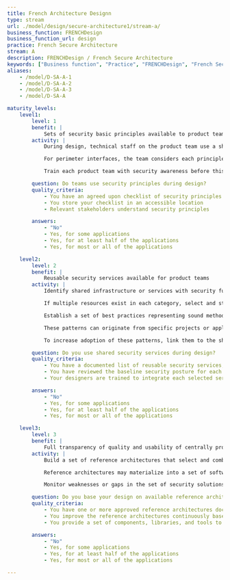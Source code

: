 ```yaml
---
title: French Architecture Designn
type: stream
url: ./model/design/secure-architecture1/stream-a/
business_function: FRENCHDesign
business_function_url: design
practice: French Secure Architecture
stream: A
description: FRENCHDesign / French Secure Architecture
keywords: ["Business function", "Practice", "FRENCHDesign", "French Secure Architecture"]
aliases:
    - /model/D-SA-A-1
    - /model/D-SA-A-2
    - /model/D-SA-A-3
    - /model/D-SA-A

maturity_levels:
    level1:
        level: 1
        benefit: |
            Sets of security basic principles available to product teams
        activity: |
            During design, technical staff on the product team use a short checklist of security principles. Typically, security principles include defense in depth, securing the weakest link, use of secure defaults, simplicity in design of security functionality, secure failure, balance of security and usability, running with least privilege, avoidance of security by obscurity, etc.

            For perimeter interfaces, the team considers each principle in the context of the overall system and identifies features that can be added to bolster security at each such interface. Limit these such that they only take a small amount of extra effort beyond the normal implementation cost of functional requirements. Note anything larger, and schedule it for future releases.

            Train each product team with security awareness before this process, and incorporate more security-savvy staff to aid in making design decisions.

        question: Do teams use security principles during design?
        quality_criteria:
            - You have an agreed upon checklist of security principles
            - You store your checklist in an accessible location
            - Relevant stakeholders understand security principles

        answers:
            - "No"
            - Yes, for some applications
            - Yes, for at least half of the applications
            - Yes, for most or all of the applications

    level2:
        level: 2
        benefit: |
            Reusable security services available for product teams
        activity: |
            Identify shared infrastructure or services with security functionality. These typically include single-sign-on services, access control or entitlements services, logging and monitoring services or application-level firewalling. Collect and evaluate reusable systems to assemble a list of such resources and categorize them by the security mechanism they fulfill. Consider each resource in terms of why a product team would want to integrate with it, i.e. the benefits of using the shared resource.

            If multiple resources exist in each category, select and standardize on one or more shared services per category. Because future software development will rely on these services, review each thoroughly to ensure understanding of the baseline security posture. For each selected service, create design guidance for product teams to understand how to integrate with the system. Make the guidance available through training, mentorship, guidelines, and standards.

            Establish a set of best practices representing sound methods of implementing security functionality. You can research them or purchase them, and it is often more effective if you customize them so they are more specific to your organization. Example patterns include a single-sign-on subsystem, a cross-tier delegation model, a separation-of-duties authorization model, a centralized logging pattern, etc.

            These patterns can originate from specific projects or applications, but make sure you share them between different teams across the organization for efficient and consistent application of appropriate security solutions.

            To increase adoption of these patterns, link them to the shared security services, or implement them into actual component solutions that can be easily integrated into an application during development. Support the key technologies within the organization, for instance in case of different development stacks. Treat these solutions as actual applications with proper support in case of questions or issues.

        question: Do you use shared security services during design?
        quality_criteria:
            - You have a documented list of reusable security services, available to relevant stakeholders
            - You have reviewed the baseline security posture for each selected service
            - Your designers are trained to integrate each selected service following available guidance

        answers:
            - "No"
            - Yes, for some applications
            - Yes, for at least half of the applications
            - Yes, for most or all of the applications

    level3:
        level: 3
        benefit: |
            Full transparency of quality and usability of centrally provided security solutions
        activity: |
            Build a set of reference architectures that select and combine a verified set of security components to ensure a proper design of security. Reference platforms have advantages in terms of shortening audit and security-related reviews, increasing efficiency in development, and lowering maintenance overhead. Continuously maintain and improve the reference architecture based on new insights in the organization and within the community. Have architects, senior developers and other technical stakeholders participate in design and creation of reference platforms. After creation, teams maintain ongoing support and updates.

            Reference architectures may materialize into a set of software libraries and tools upon which project teams build their software. They serve as a starting point that standardizes the configuration-driven, security-by-default security approach. You can bootstrap the framework by selecting a particular project early in the lifecycle and having security-savvy staff work with them to build the security functionality in a generic way so that it can be extracted from the project and used elsewhere in the organization.

            Monitor weaknesses or gaps in the set of security solutions available in your organization continuously in the context of discussions on architecture, development, or operations. This serves as an input to improve the appropriateness and effectiveness of the reference architectures that you have in place.

        question: Do you base your design on available reference architectures?
        quality_criteria:
            - You have one or more approved reference architectures documented and available to stakeholders
            - You improve the reference architectures continuously based on insights and best practices
            - You provide a set of components, libraries, and tools to implement each reference architecture

        answers:
            - "No"
            - Yes, for some applications
            - Yes, for at least half of the applications
            - Yes, for most or all of the applications

---
```

